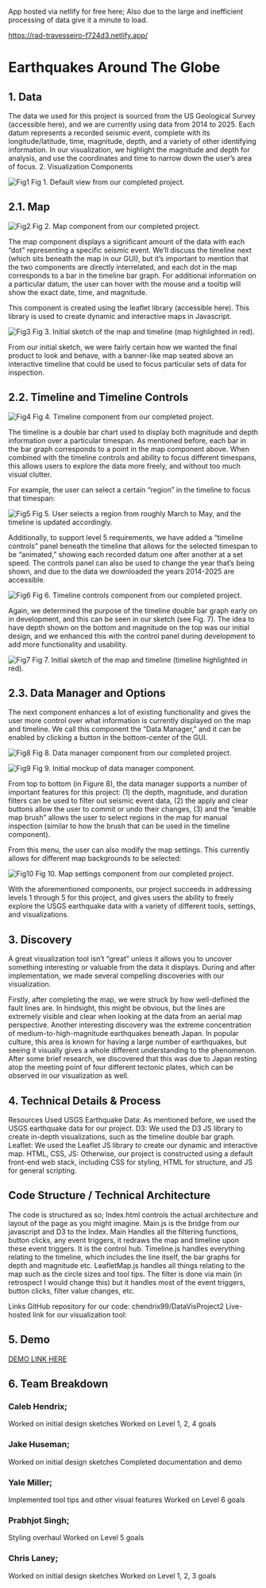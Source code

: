 App hosted via netlify for free here; Also due to the large and inefficient processing of data give it a minute to load.

https://rad-travesseiro-f724d3.netlify.app/

# Earthquakes Around The Globe

## 1. Data
The data we used for this project is sourced from the US Geological Survey (accessible here), and we are currently using data from 2014 to 2025. Each datum represents a recorded seismic event, complete with its longitude/latitude, time, magnitude, depth, and a variety of other identifying information. In our visualization, we highlight the magnitude and depth for analysis, and use the coordinates and time to narrow down the user’s area of focus.
2. Visualization Components

![Fig1](./Fig1.png)
Fig 1. Default view from our completed project.

## 2.1. Map


![Fig2](./Fig2.png)
Fig 2. Map component from our completed project.

The map component displays a significant amount of the data with each “dot” representing a specific seismic event. We’ll discuss the timeline next (which sits beneath the map in our GUI), but it’s important to mention that the two components are directly interrelated, and each dot in the map corresponds to a bar in the timeline bar graph. For additional information on a particular datum, the user can hover with the mouse and a tooltip will show the exact date, time, and magnitude.

This component is created using the leaflet library (accessible here). This library is used to create dynamic and interactive maps in Javascript.

![Fig3](./Fig3.png)
Fig 3. Initial sketch of the map and timeline (map highlighted in red).

From our initial sketch, we were fairly certain how we wanted the final product to look and behave, with a banner-like map seated above an interactive timeline that could be used to focus particular sets of data for inspection.

## 2.2. Timeline and Timeline Controls

![Fig4](./Fig4.png)
Fig 4. Timeline component from our completed project.

The timeline is a double bar chart used to display both magnitude and depth information over a particular timespan. As mentioned before, each bar in the bar graph corresponds to a point in the map component above. When combined with the timeline controls and ability to focus different timespans, this allows users to explore the data more freely, and without too much visual clutter.

For example, the user can select a certain “region” in the timeline to focus that timespan:

![Fig5](./Fig5.png)
Fig 5. User selects a region from roughly March to May, and the timeline is updated accordingly.

Additionally, to support level 5 requirements, we have added a “timeline controls” panel beneath the timeline that allows for the selected timespan to be “animated,” showing each recorded datum one after another at a set speed. The controls panel can also be used to change the year that’s being shown, and due to the data we downloaded the years 2014-2025 are accessible.

![Fig6](./Fig6.png)
Fig 6. Timeline controls component from our completed project.

Again, we determined the purpose of the timeline double bar graph early on in development, and this can be seen in our sketch (see Fig. 7). The idea to have depth shown on the bottom and magnitude on the top was our initial design, and we enhanced this with the control panel during development to add more functionality and usability.

![Fig7](./Fig7.png)
Fig 7. Initial sketch of the map and timeline (timeline highlighted in red).

## 2.3. Data Manager and Options

The next component enhances a lot of existing functionality and gives the user more control over what information is currently displayed on the map and timeline. We call this component the “Data Manager,” and it can be enabled by clicking a button in the bottom-center of the GUI.

![Fig8](./Fig8.png)
Fig 8. Data manager component from our completed project.

![Fig9](./Fig9.png)
Fig 9. Initial mockup of data manager component.

From top to bottom (in Figure 8), the data manager supports a number of important features for this project: (1) the depth, magnitude, and duration filters can be used to filter out seismic event data, (2) the apply and clear buttons allow the user to commit or undo their changes, (3) and the “enable map brush” allows the user to select regions in the map for manual inspection (similar to how the brush that can be used in the timeline component).

From this menu, the user can also modify the map settings. This currently allows for different map backgrounds to be selected:

![Fig10](./Fig10.png)
Fig 10. Map settings component from our completed project.

With the aforementioned components, our project succeeds in addressing levels 1 through 5 for this project, and gives users the ability to freely explore the USGS earthquake data with a variety of different tools, settings, and visualizations.

## 3. Discovery

A great visualization tool isn’t “great” unless it allows you to uncover something interesting or valuable from the data it displays. During and after implementation, we made several compelling discoveries with our visualization. 

Firstly, after completing the map, we were struck by how well-defined the fault lines are. In hindsight, this might be obvious, but the lines are extremely visible and clear when looking at the data from an aerial map perspective. Another interesting discovery was the extreme concentration of medium-to-high-magnitude earthquakes beneath Japan. In popular culture, this area is known for having a large number of earthquakes, but seeing it visually gives a whole different understanding to the phenomenon. After some brief research, we discovered that this was due to Japan resting atop the meeting point of four different tectonic plates, which can be observed in our visualization as well.
## 4. Technical Details & Process

Resources Used
USGS Earthquake Data: As mentioned before, we used the USGS earthquake data for our project.
D3: We used the D3 JS library to create in-depth visualizations, such as the timeline double bar graph.
Leaflet: We used the Leaflet JS library to create our dynamic and interactive map.
HTML, CSS, JS: Otherwise, our project is constructed using a default front-end web stack, including CSS for styling, HTML for structure, and JS for general scripting.

## Code Structure / Technical Architecture
The code is structured as so; Index.html controls the actual architecture and layout of the page as you might imagine. Main.js is the bridge from our javascript and D3 to the Index. Main Handles all the filtering functions, button clicks, any event triggers, it redraws the map and timeline upon these event triggers. It is the control hub. Timeline.js handles everything relating to the timeline, which includes the line itself, the bar graphs for depth and magnitude etc. LeafletMap.js handles all things relating to the map such as the circle sizes and tool tips. The filter is done via main (in retrospect I would change this) but it handles most of the event triggers, button clicks, filter value changes, etc. 


Links
GitHub repository for our code: chendrix99/DataVisProject2 
Live-hosted link for our visualization tool: 
## 5. Demo

[DEMO LINK HERE](https://drive.google.com/file/d/11dLqxikrqQx6F2wFKbQyonrDbSLCTrkE/view?usp=sharing)

## 6. Team Breakdown

### Caleb Hendrix;
Worked on initial design sketches
Worked on Level 1, 2, 4 goals
### Jake Huseman;
Worked on initial design sketches
Completed documentation and demo
### Yale Miller;
Implemented tool tips and other visual features
Worked on Level 6 goals
### Prabhjot Singh;
Styling overhaul
Worked on Level 5 goals
### Chris Laney;
Worked on initial design sketches
Worked on Level 1, 2, 3 goals
